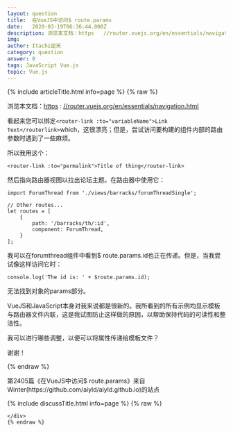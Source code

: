 ```yaml
---
layout: question
title:  在VueJS中访问$ route.params
date:   2020-03-19T06:36:44.000Z
description: 浏览本文档：https   //router.vuejs.org/en/essentials/navigation.html看起来您可以绑定<rou...
img: 
author: Itachi逆天
category: question
answer: 0
tags: JavaScript Vue.js
topic: Vue.js
---
```

<div class="article-root">
  <div class="article">
    {% include articleTitle.html info=page %}
    {% raw %}
    <div class="article-content"><p><font style="vertical-align: inherit;"><font style="vertical-align: inherit;">浏览本文档：</font><a href="https://router.vuejs.org/en/essentials/navigation.html" rel="noreferrer"><font style="vertical-align: inherit;">https</font></a><font style="vertical-align: inherit;"> :
 </font></font><a href="https://router.vuejs.org/en/essentials/navigation.html" rel="noreferrer"><font style="vertical-align: inherit;"><font style="vertical-align: inherit;">//router.vuejs.org/en/essentials/navigation.html</font></font></a></p>

<p><font style="vertical-align: inherit;"><font style="vertical-align: inherit;">看起来您可以绑定</font></font><code>&lt;router-link :to="variableName"&gt;Link Text&lt;/routerlink&gt;</code><font style="vertical-align: inherit;"><font style="vertical-align: inherit;">which，这很漂亮；</font><font style="vertical-align: inherit;">但是，尝试访问要构建的组件内部的路由参数时遇到了一些麻烦。</font></font></p>

<p><font style="vertical-align: inherit;"><font style="vertical-align: inherit;">所以我用这个：</font></font></p>

<pre><code>&lt;router-link :to="permalink"&gt;Title of thing&lt;/router-link&gt;
</code></pre>

<p><font style="vertical-align: inherit;"><font style="vertical-align: inherit;">然后指向路由器视图以拉出论坛主题。</font><font style="vertical-align: inherit;">在路由器中使用它：</font></font></p>

<pre><code>import ForumThread from './views/barracks/forumThreadSingle';<font></font>
<font></font>
// Other routes...<font></font>
let routes = [<font></font>
    {<font></font>
        path: '/barracks/th/:id',<font></font>
        component: ForumThread,<font></font>
    } <font></font>
]; <font></font>
</code></pre>

<p><font style="vertical-align: inherit;"><font style="vertical-align: inherit;">我可以在forumthread组件中看到$ route.params.id也正在传递。</font><font style="vertical-align: inherit;">但是，当我尝试像这样访问它时：</font></font></p>

<pre><code>console.log('The id is: ' + $route.params.id);
</code></pre>

<p><font style="vertical-align: inherit;"><font style="vertical-align: inherit;">无法找到对象的params部分。</font></font></p>

<p><font style="vertical-align: inherit;"><font style="vertical-align: inherit;">VueJS和JavaScript本身对我来说都是很新的。</font><font style="vertical-align: inherit;">我所看到的所有示例均显示模板与路由器文件内联，这是我试图防止这样做的原因，以帮助保持代码的可读性和整洁性。</font></font></p>

<p><font style="vertical-align: inherit;"><font style="vertical-align: inherit;">我可以进行哪些调整，以便可以将属性传递给模板文件？</font></font></p>

<p><font style="vertical-align: inherit;"><font style="vertical-align: inherit;">谢谢！</font></font></p></div>
    {% endraw %}
  </div>
  <p class="winter_mark">第2405篇《在VueJS中访问$ route.params》来自Winter(https://github.com/aiyld/aiyld.github.io)的站点</p>
  <div class="discuss-wrapper">
    {% include discussTitle.html info=page %}
    {% raw %}
    <div class="discuss-list">
    
    </div>
    {% endraw %}
  </div>
<div>
